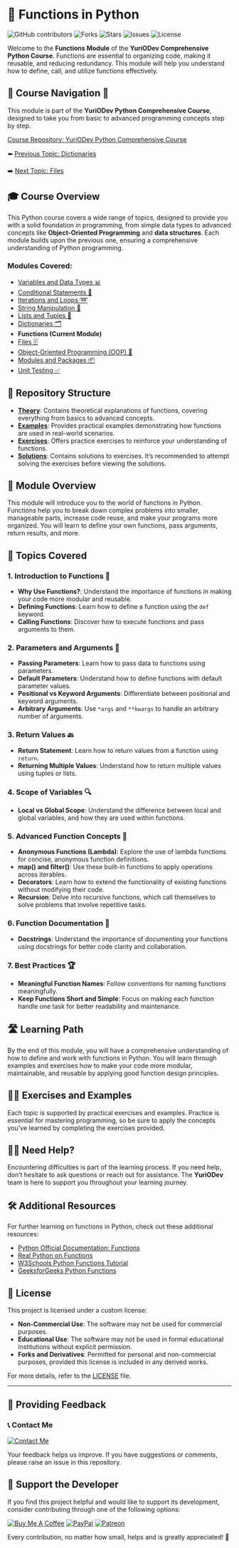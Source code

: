 # 📘 Functions in Python

![GitHub contributors](https://img.shields.io/github/contributors/YurioDev/python-yuriodev-07-functions-in-python?style=for-the-badge)
![Forks](https://img.shields.io/github/forks/YurioDev/python-yuriodev-07-functions-in-python?style=for-the-badge)
![Stars](https://img.shields.io/github/stars/YurioDev/python-yuriodev-07-functions-in-python?style=for-the-badge)
![Issues](https://img.shields.io/github/issues/YurioDev/python-yuriodev-07-functions-in-python?style=for-the-badge)
![License](https://img.shields.io/github/license/YurioDev/python-yuriodev-07-functions-in-python?style=for-the-badge)

Welcome to the **Functions Module** of the **YuriODev Comprehensive Python Course**. Functions are essential to organizing code, making it reusable, and reducing redundancy. This module will help you understand how to define, call, and utilize functions effectively.

## 🌟 Course Navigation 🧭

This module is part of the **YuriODev Python Comprehensive Course**, designed to take you from basic to advanced programming concepts step by step.

[Course Repository: YuriODev Python Comprehensive Course](https://github.com/YurioDev/Python-Course)

⬅️ [Previous Topic: Dictionaries](https://github.com/YurioDev/python-yuriodev-06-mastering-dictionaries/blob/main/README.md)  

➡️ [Next Topic: Files](https://github.com/YurioDev/python-yuriodev-08-files-in-python/blob/main/README.md)

## 🎓 Course Overview

This Python course covers a wide range of topics, designed to provide you with a solid foundation in programming, from simple data types to advanced concepts like **Object-Oriented Programming** and **data structures**. Each module builds upon the previous one, ensuring a comprehensive understanding of Python programming.

### Modules Covered:
- [Variables and Data Types 📊](https://github.com/YurioDev/python-yuriodev-01-simple-data-types/blob/main/README.md) 
- [Conditional Statements 🔀](https://github.com/YurioDev/python-yuriodev-02-simple-conditional-statements/blob/main/README.md)
- [Iterations and Loops ➿](https://github.com/YurioDev/python-yuriodev-03-iterations-and-loops/blob/main/README.md)
- [String Manipulation 🧵](https://github.com/YurioDev/python-yuriodev-04-string-manipulation/blob/main/README.md)
- [Lists and Tuples 📝](https://github.com/YurioDev/python-yuriodev-05-lists-in-python/blob/main/README.md)
- [Dictionaries 🗂](https://github.com/YurioDev/python-yuriodev-06-mastering-dictionaries/blob/main/README.md)
- **Functions (Current Module)**
- [Files 🗄](https://github.com/YurioDev/python-yuriodev-08-files-in-python/blob/main/README.md)
- [Object-Oriented Programming (OOP) 🤖](https://github.com/YurioDev/python-yuriodev-09-oop/blob/main/README.md)
- [Modules and Packages 📦](https://github.com/YurioDev/python-yuriodev-10-modules-and-packages/blob/main/README.md)
- [Unit Testing ✅](https://github.com/YurioDev/python-yuriodev-11-unit-testing/blob/main/README.md)

## 📂 Repository Structure

- **[Theory](./theory)**: Contains theoretical explanations of functions, covering everything from basics to advanced concepts.
- **[Examples](./examples)**: Provides practical examples demonstrating how functions are used in real-world scenarios.
- **[Exercises](./exercises)**: Offers practice exercises to reinforce your understanding of functions.
- **[Solutions](./solutions)**: Contains solutions to exercises. It’s recommended to attempt solving the exercises before viewing the solutions.

## 📝 Module Overview

This module will introduce you to the world of functions in Python. Functions help you to break down complex problems into smaller, manageable parts, increase code reuse, and make your programs more organized. You will learn to define your own functions, pass arguments, return results, and more.

## 🧩 Topics Covered

### 1. Introduction to Functions 🚀
- **Why Use Functions?**: Understand the importance of functions in making your code more modular and reusable.
- **Defining Functions**: Learn how to define a function using the `def` keyword.
- **Calling Functions**: Discover how to execute functions and pass arguments to them.

### 2. Parameters and Arguments 📌
- **Passing Parameters**: Learn how to pass data to functions using parameters.
- **Default Parameters**: Understand how to define functions with default parameter values.
- **Positional vs Keyword Arguments**: Differentiate between positional and keyword arguments.
- **Arbitrary Arguments**: Use `*args` and `**kwargs` to handle an arbitrary number of arguments.

### 3. Return Values 🔙
- **Return Statement**: Learn how to return values from a function using `return`.
- **Returning Multiple Values**: Understand how to return multiple values using tuples or lists.

### 4. Scope of Variables 🔍
- **Local vs Global Scope**: Understand the difference between local and global variables, and how they are used within functions.

### 5. Advanced Function Concepts 🌟
- **Anonymous Functions (Lambda)**: Explore the use of lambda functions for concise, anonymous function definitions.
- **map() and filter()**: Use these built-in functions to apply operations across iterables.
- **Decorators**: Learn how to extend the functionality of existing functions without modifying their code.
- **Recursion**: Delve into recursive functions, which call themselves to solve problems that involve repetitive tasks.

### 6. Function Documentation 📖
- **Docstrings**: Understand the importance of documenting your functions using docstrings for better code clarity and collaboration.

### 7. Best Practices 🏆
- **Meaningful Function Names**: Follow conventions for naming functions meaningfully.
- **Keep Functions Short and Simple**: Focus on making each function handle one task for better readability and maintenance.

## 🛣️ Learning Path

By the end of this module, you will have a comprehensive understanding of how to define and work with functions in Python. You will learn through examples and exercises how to make your code more modular, maintainable, and reusable by applying good function design principles.

## 🏋️‍♂️ Exercises and Examples

Each topic is supported by practical exercises and examples. Practice is essential for mastering programming, so be sure to apply the concepts you’ve learned by completing the exercises provided.

## 🙋‍♂️ Need Help?

Encountering difficulties is part of the learning process. If you need help, don’t hesitate to ask questions or reach out for assistance. The **YuriODev** team is here to support you throughout your learning journey.

## 🛠 Additional Resources

For further learning on functions in Python, check out these additional resources:

- [Python Official Documentation: Functions](https://docs.python.org/3/tutorial/controlflow.html#defining-functions)
- [Real Python on Functions](https://realpython.com/defining-your-own-python-function/)
- [W3Schools Python Functions Tutorial](https://www.w3schools.com/python/python_functions.asp)
- [GeeksforGeeks Python Functions](https://www.geeksforgeeks.org/python-functions/)

## 📢 License

This project is licensed under a custom license:

- **Non-Commercial Use**: The software may not be used for commercial purposes.
- **Educational Use**: The software may not be used in formal educational institutions without explicit permission.
- **Forks and Derivatives**: Permitted for personal and non-commercial purposes, provided this license is included in any derived works.

For more details, refer to the [LICENSE](./LICENSE) file.

---

## 📢 Providing Feedback

### 📞 Contact Me

[![Contact Me](https://img.shields.io/badge/Contact-Me-blue?style=for-the-badge)](mailto:contact@yuriodev.co.uk)

Your feedback helps us improve. If you have suggestions or comments, please raise an issue in this repository.


## 💖 Support the Developer

If you find this project helpful and would like to support its development, consider contributing through one of the following options:

[![Buy Me A Coffee](https://img.shields.io/badge/-Buy%20Me%20a%20Coffee-orange?style=for-the-badge&logo=buy-me-a-coffee)](https://www.buymeacoffee.com/yuriodev)
[![PayPal](https://img.shields.io/badge/Donate-PayPal-blue?style=for-the-badge&logo=paypal)](https://paypal.me/yuriodev)
[![Patreon](https://img.shields.io/badge/Support-Patreon-red?style=for-the-badge&logo=patreon)](https://www.patreon.com/YuriODev)

Every contribution, no matter how small, helps and is greatly appreciated! 🙏
